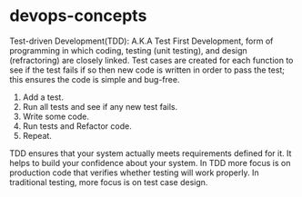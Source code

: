 # devops-concepts


Test-driven Development(TDD): A.K.A Test First Development, form of programming in which coding, testing (unit testing), and design (refractoring) are closely linked. Test cases are created for each function to see if the test fails if so then new code is written in order to pass the test; this ensures the code is simple and bug-free.


1. Add a test.
2. Run all tests and see if any new test fails.
3. Write some code.
4. Run tests and Refactor code.
5. Repeat.


TDD ensures that your system actually meets requirements defined for it. It helps to build your confidence about your system.
In TDD more focus is on production code that verifies whether testing will work properly. In traditional testing, more focus is on test case design.
